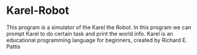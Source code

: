 # Karel-Robot
This program is a simulator of the Karel the Robot. In this program we can prompt Karel to do certain task and print the world info.
Karel is an educational programming language for beginners, created by Richard E. Pattis 
